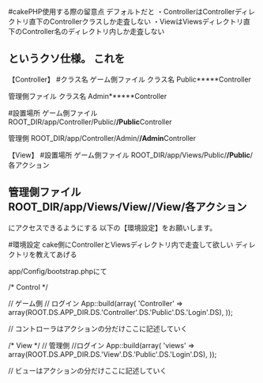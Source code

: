 #cakePHP使用する際の留意点
デフォルトだと
・ControllerはControllerディレクトリ直下のControllerクラスしか走査しない
・ViewはViewsディレクトリ直下のController名のディレクトリ内しか走査しない

というクソ仕様。
これを
---------------------------------------------------------------
【Controller】
#クラス名
ゲーム側ファイル
クラス名 Public*****Controller

管理側ファイル
クラス名 Admin******Controller

#設置場所
ゲーム側ファイル
ROOT_DIR/app/Controller/Public/******/Public******Controller

管理側
ROOT_DIR/app/Controller/Admin/******/Admin******Controller


【View】
#設置場所
ゲーム側ファイル
ROOT_DIR/app/Views/Public/******/Public******/各アクション

管理側ファイル
ROOT_DIR/app/Views/View/******/View******/各アクション
---------------------------------------------------------------

にアクセスできるようにする
以下の【環境設定】をお願いします。

#環境設定
cake側にControllerとViewsディレクトリ内で走査して欲しい
ディレクトリを教えてあげる

app/Config/bootstrap.phpにて

/*
	Control
*/

// ゲーム側
// ログイン
App::build(array(
	'Controller' => array(ROOT.DS.APP_DIR.DS.'Controller'.DS.'Public'.DS.'Login'.DS),
));

// コントローラはアクションの分だけここに記述していく



/*
	View
*/
// 管理側
//ログイン
App::build(array(
	'views' => array(ROOT.DS.APP_DIR.DS.'View'.DS.'Public'.DS.'Login'.DS),
));


// ビューはアクションの分だけここに記述していく




